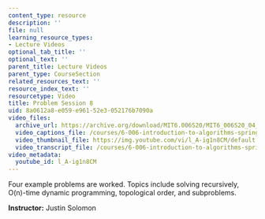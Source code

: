 ```yaml
---
content_type: resource
description: ''
file: null
learning_resource_types:
- Lecture Videos
optional_tab_title: ''
optional_text: ''
parent_title: Lecture Videos
parent_type: CourseSection
related_resources_text: ''
resource_index_text: ''
resourcetype: Video
title: Problem Session 8
uid: 8a0612a8-e059-e961-52e3-052176b7090a
video_files:
  archive_url: https://archive.org/download/MIT6.006S20/MIT6_006S20_04_17_Problem_Session_8_300k.mp4
  video_captions_file: /courses/6-006-introduction-to-algorithms-spring-2020/312027816e1f57dfb087e41b7ca91012_l_A-ig1n8CM.vtt
  video_thumbnail_file: https://img.youtube.com/vi/l_A-ig1n8CM/default.jpg
  video_transcript_file: /courses/6-006-introduction-to-algorithms-spring-2020/322dc849c5d26d92a50b8c656d82b443_l_A-ig1n8CM.pdf
video_metadata:
  youtube_id: l_A-ig1n8CM
---
```


Four example problems are worked. Topics include solving recursively, O(n)-time dynamic programming, topological order, and subproblems.

**Instructor:** Justin Solomon